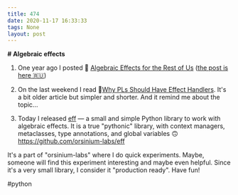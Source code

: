 ```yaml
---
title: 474
date: 2020-11-17 16:33:33
tags: None
layout: post
---
```


**# Algebraic effects**

1. One year ago I posted 📄 [Algebraic Effects for the Rest of Us](https://overreacted.io/algebraic-effects-for-the-rest-of-us/) ([the post is here 🇷🇺](https://t.me/itgram_channel/333))

2. On the last weekend I read 📄[Why PLs Should Have Effect Handlers](https://robotlolita.me/diary/2018/10/why-pls-need-effects/). It's a bit older article but simpler and shorter. And it remind me about the topic...

3. Today I released [eff](https://github.com/orsinium-labs/eff) — a small and simple Python library to work with algebraic effects. It is a true "pythonic" library, with context managers, metaclasses, type annotations, and global variables 🙃
<https://github.com/orsinium-labs/eff>

It's a part of "orsinium-labs" where I do quick experiments. Maybe, someone will find this experiment interesting and maybe even helpful. Since it's a very small library, I consider it "production ready". Have fun!

#python
